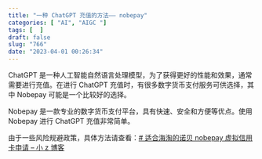 ```yaml
---
title: "一种 ChatGPT 充值的方法—— nobepay"
categories: [ "AI", "AIGC "]
tags: [  ]
draft: false
slug: "766"
date: "2023-04-01 00:26:34"
---
```


ChatGPT 是一种人工智能自然语言处理模型，为了获得更好的性能和效果，通常需要进行充值。在进行 ChatGPT 充值时，有很多数字货币支付服务可供选择，其中 Nobepay 可能是一个比较好的选择。

Nobepay 是一款专业的数字货币支付平台，具有快速、安全和方便等优点。使用 Nobepay 进行 ChatGPT 充值非常简单。

由于一些风险规避政策，具体方法请查看：[# 适合海淘的诺贝 nobepay 虚拟信用卡申请 – 小 z 博客](https://skybyte.me/35.html)


